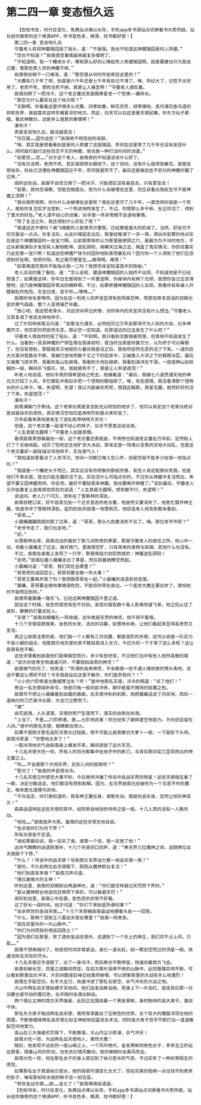 # 第二四一章 变态恒久远
        【告知书友，时代在变化，免费站点难以长存，手机app多书源站点切换看书大势所趋，站长给你推荐的这个换源APP，听书音色多、换源、找书都好使！】
       第二四一章 变态恒久远
       守墓老人目视神墓陵园摇了摇头，道：“不是我。我也不知道这神魔陵园是何人所建。”
       “您也不知道？”辰南感觉事情越来越复杂难明了。
       “不知道啊。我一个糟老头子，哪有那么好的心情给死人修建陵园啊，就是要建也只为我自己建，管那些惹人厌的神魔干嘛。”
       辰南使劲咽下一口唾液，道：“那您是从何时开始常驻这里的？”
       “大概有几千年了吧，到底是六千年还是七千年有些记不清了。唉，年纪大了，记性不太好用了。老而不死，想死也死不掉，真是让人痛苦啊！”守墓老人感叹着。
       辰南则擦了一把冷汗，这个老古董还真是跟寿星老一个性情——嫌命长。
       “那您为什么要呆在这个地方呢？”
       “无聊啊，你看看这里环境多么优雅，四季如春，鲜花芬芳，绿草铺地，真可谓花香鸟语的祥和世界，我就喜欢这样冬暖夏凉的地方。而且，白天可以在这里看天使起舞，听东方仙子歌唱，看武神舞剑，这是多么惬意的事情啊！”
       瀑布汗！
       真是变态恒久远，越活越变态！
       “仅仅是……因为这些？”辰南绝不相信他的说辞。
       “唉，其实我是想看看到底是何人修建了这座陵园，奈何在这里等了几千年也没有发现什么，闲时敲打敲打这些怨念不灭的神魔，倒也是一种打法时间的消遣。”
       “前辈您……您……”对于这个老人，辰南真的不知道该说什么好了。
       “没有办法啊，老而不死，其实我很想长眠地下。这个世间，没有什么值得我眷恋。我曾经想自杀，将自己活埋在神魔陵园近千年，奈何就是死不了，最后还是被这些不安分的神魔吵醒了过来。”
       闻听这些话，辰南不自觉又擦了一把冷汗，只能感叹没有最变态，只有更变态！
       “前辈。我向您请教，您能否揣度出，我为什么会被埋在这里，您应该看出我前生可不是神魔之流啊！”
       “我也很奇怪啊，你为什么会被埋在这里呢？我在这里守了几千年，一直觉得你就是一个死人，直到你复活后才注意到，一个奇迹悄然发生了。不过。你想那么多干嘛，反正你活了，得到了莫大的好处。”老人漫不经心的说着，似乎是一件非常微不足道地事情。
       “除了复活之外，我还得到什么好处了呢？”
       “难道这还不够吗？魂飞魄散的人能够灵识重聚。已经算是莫大的机缘了。当然，好处可不仅仅是这一点点。你复活后，从这片陵园走出后，我曾经推演了一天一夜。得出你安葬的地点实在是这个神魔陵园的一处宝穴啊。以前我草率的认为那里是绝阴之穴，是最为为不详的地方，不过从新推演后才发现有人颠倒乾坤，逆乱阴阳，用瞒天过海之法，掩盖了真实情况，你的坟墓实乃此处第一宝穴啊！知道这些神魔尸体为何因你地到来而暴乱吗？因为你一个人得到了他们应该得到好处啊。绝阴升阳，死之极尽便是生……难得啊。难得！”
       “前辈难道您真的不能指点我一二吗？我想您肯定知道其中的隐秘。”
       老人淡淡的看了看他，道：“怎么说呢，建造神魔陵园的人始终不出现，不知道他是不已经殒落了。如果是这样，你平白无故得到了一件重宝啊，你身体内有两个光球，我想你自己应该清楚吧。这乃是神魔陵园孕育出的精粹啊。不过，如果修建神魔陵园的人出现。我看你有有被人开膛破肚的危险。天宝已成，至于你……嘿嘿……”
       辰南听地毛骨悚然。因为在这一刻老人的声音显得有些阴森恐怖，而那双原本混浊的双眼也变的寒气森森，整个人变得锋芒毕露。
       “放心吧，我这把老骨头，对这世间早已厌倦，对你体内的天宝并没有什么想法。”守墓老人又恢复成了老态龙钟地样子。
       过了片刻钟辰南又问道：“前辈法力通天，必然经历过万年前那场不为人知的大劫，众多神魔齐灭，但您却仍然安然无恙。想必您一定知道，在那遥远的过去发生了什么吧？”
       守墓老人很自然的摇了摇头，道：“不知啊。我只看到无数强者殒落，但真地不知道发生了什么。当看到一具具神魔的尸体坠落在我身前时，我当时当真是欣喜万分，以为终于可以解脱了。但没有想到，那股毁天灭地般的力量将我吞没之后，我依然安然无恙的活了下来。一道的巨大光束对我轰杀不断，我被打进地壳数千丈之下的岩浆中，又被轰入大洋之下的极限冰层，最后又被轰飞进天界，我看到高山在崩塌，我看到大地在崩碎，我看到海洋在干涸，一座座神山如纸糊的一般，瞬间灰飞烟灭。但，我就是死不了，真是让人失望透顶！”
       听老人地话语，他似乎真的很希望自己死去，他接着道：“最后，我被七八道贯通天地的神光又打回了人间，手忙脚乱中我似乎把一个怪物的脚扭碎了。唉，有些遗憾，我没看清那个怪物长的什么样子。唉，失望啊，失望！我以为能被杀死呢，想就此解脱，真是无趣，居然好好的活了下来。失望透顶！”
       瀑布汗！
       辰南满脑门子黑线，这个老家伙真是变态到无以附加的地步了，他可以肯定这个老家伙绝对是自娱自乐的调侃，真实情况恐怕仅能用惨烈到极点来形容了。
       万年前看来真地是发生了逆乱乾坤地特大天灾！
       但是，这个老古董一副漫不经心的样子，似乎不愿意述说出来。
       “人生真是无趣啊！”守墓老人如是感慨。
       看得辰南真想暴扁他一顿，这个老古董还真能装，不用想也知道老古董在万年前，定然和人打了个天崩地裂。经历了险死还生地旷世大决战，那肯定是一场难以言表的天地大动乱，但是这个老古董却一副轻描淡写地样子，实在是气人！
       “我知道前辈看淡了人世浮沉，世间一切都已难入您心怀，但是您就不能多少给我一些指点吗？”
       “我就是一个糟老头子而已，其实远没有你想象的那般厉害，有些人肯定能够杀死我。但是他们不来杀我，我也只能无趣的活下去。实在没什么可指点你的，不过你从神墓中复活而出，希望不要又因神墓而终。你走吧，最好不要轻易来神墓。我也要离开神墓了。”说到最后，守墓老人又开始重复让辰南感觉抓狂的话语：“人生真是无趣啊，想死都不行，失望啊！”
       说话间。老人几个闪灭，消失在了雪枫林的深处。
       辰南目瞪口呆，好不容易见到一个近乎变态的老古董，他居然又要消失了。他急忙展开神王翼，快速冲冲了雪枫林深处。猛烈的劲风摇落一地雪枫花，他却连老人地背影都未看到。
       “哥哥……”
       小晨曦蹦蹦跳跳的跑了过来，道：“哥哥，那头九色鹿消失不见了。咦。那位老爷爷呢？”
       “老爷爷走了，我们也走吧。”
       “好。”
       从雪枫林出来，辰南远远的看到了那几间熟悉的茅屋，那是守墓老人的居住之所。他心中一动，领着小晨曦走了过去，推开房门，里面很空旷，只有简单的桌椅与床铺。其他什么也没有。
       不过，辰南在桌面上发现了一行字，那是用指力划刻而成的：神墓逆乱阴阳！
       “走吧。”辰南拉着小晨曦走出了茅屋，而后抱着她腾空而起。
       小晨曦问道：“哥哥，我们现在去哪里？”
       “哥哥把你送回昆仑，哥哥将要去做一件大事！”
       “哥哥又要离开我了吗？我想跟哥哥在一起。”小晨曦的话语有些低落。
       “晨曦，哥哥要去做地事情很危险，不能将你带在身边。一个盖世大魔王要出世了。我怕到时不能照应到你。”
       辰南带着晨曦一路东飞。已经远离神魔陵园千里之遥。
       就在这个时候，他忽然感觉有些不对劲。发现对面有数十条人影再快速飞来。他立刻止住了身形，静静的打量这些人。
       “天使？”辰南双眼瞳孔一阵收缩，这毕竟是天界的神灵，他不得不警惕。
       十几个天使容貌俊美，金色的长发，洁白的羽翼，如雪地长袍，让他们看起来显得高贵而又圣洁。
       真正让辰南注意的是，他们每一个人都有三对羽翼，都是高阶的天使。这可以说是一队实力不容小觑的组合，但是西方地天使向来不敢轻易进入东方，今日为何一下子来了这么多呢？这让辰南有些不解。
       这些天使看到辰南他们能够御空而行，多少有些吃惊，不过他们当中有些人依然高傲的喊道：“前方的低等生物速速闪开，不要阻挡高贵的神灵！”
       辰南被气的乐了，他笑道：“所谓的高贵神灵，不会都是一些不通人情世故的愣头青吧，说话不要这么愣好不好？今天我就站在这里不躲开，你们能奈我何？！”
       “小小的六阶修者也敢螳臂当车？哼！”居中地那名天使，冷冷的喝道：“杀了他们！”
       旁边一名天使闻听命令，快若闪电一般向前冲来，眼中是毫不掩饰的轻蔑之色。
       辰南可不想让小晨曦看到血腥的画面，在天使冲到的刹那，他把晨曦送进了内天地，而后一道绚烂的刀芒直冲云霄，大龙刀立劈而下。
       “噗”
       血花迸溅，人头滚落，天使的死尸坠落而下，漫天的血雨在纷洒。
       “上当了，不是……六阶修者，是……七阶地武者！你已经有了破碎虚空地能力。为何还驻留在人间。”居中的那名天使，眼睛都在喷火。
       如果不是刚才那名高阶天使太过轻敌，绝不可能让辰南像切大萝卜一般，一下就斩下头颅。辰南冷笑道：“你管地太多了！”
       一股冷冽地杀气自辰南身上爆发开来，瞬间遮拢了这片天空。
       十几名天使大吃一惊，所有人的目光都集中在他手中的断刀，与背后那对突兀显现而出的神王翼之上。
       “你……不会是那个大闹天界，反到人间的辰南吧？”
       “答对了！”辰南的声音很冰冷。
       十几名天使立时感觉大事不妙。今日竟然冲撞了传说中血战天界的煞星！这些天使相互看了一眼，决定分散逃走，他们都没有想到和解。因为，在天界辰南已经被传为一个无恶不作的魔王，根本是无道理可讲地。
       “不许逃走，你们是知道的，我有神王翼在身，谁敢先动。我就先追杀谁，定然让他形神具灭！”
       森森话语响在这些天使的耳中，如同来自地狱的夺命之音一般，十几人真的没有一人敢先动。
       “哈哈……”辰南放声大笑。羞愧的这些天使无地自容。
       “告诉我你们为何下界？”
       所有天使皆不言语。
       “谁如果最后说，我一定杀了谁。谁第一个说，我一定放了他！”
       这杀气腾腾的话语刚落毕，十几个天使异口同声，道：“奉天界几位魔神之命。追随两位血天使殿下下界。”
       “什么？！传说中的血天使？号称西方天界战力第一地血天使一族？”
       “是的，不久前两位血天使殿下，刚刚从魔神祭台复活！”
       “他们到底有多强？”辰南沉声问道。
       “堪比最强大的主神！”
       听到这里，辰南的双眼射出两道神光，道：“你们是怎样避过天罚而下界的。”
       “是从魔神祭台地逆向召唤阵下来的，可以躲避天罚！”
       闻听到这里，辰南心中巨震，脸色变的非常不好看。
       过了好长一段时间。他才问道：“你们下来到底所谓何事？”
       “击杀转世的圣战天使……”十几个天使被辰南逼迫地硬着头皮一一回答。
       “什么，那两个混账王八蛋血天使在哪里？”辰南一阵焦急。
       “就在百里外的一片山脉中。”
       “你们为何慌张的想逃回西土？”
       “因为我们在那里，除了遇到圣战天使外，还遇到了一个东土的神王，我们并不占上风，只能……”
       辰南不想再细问了，他感觉时间非常紧迫，身化一道长虹。如一颗划空而过的流星一般。快速消失在天际的尽头。
       十几名天使近乎虚脱了，出了一身冷汗。而后再也不敢停留，快速向着西方飞去。
       辰南划破长空，百里之遥瞬间而至，在前方那片连绵不绝的山脉中，此刻隆隆巨响不断，可以看到那里血光冲天，片刻间数座巨峰已经轰然崩塌，可以想象那里的大战有多么地激烈！
       辰南左手裂空剑，右手大龙刀，快速冲进了那乱石穿空，杀气冲天的大战之地。
       大山中两名血天使纵横于天地间，他们血发血眸血袍，周身上下一片血红，就连背后那一对羽翼也是可怕的猩红色，似乎随时会滴出鲜血。
       两个堪比主神的西方天界强者，此刻正在围绕着一个黑发黑眸，身材魁伟的高大男子，激战不休。
       那名东方男子独战两名血天使，竟然渐渐露出了压倒性的优势，五个巨大的魔窟浮现在他的周围，不断吞噬掉两名血天使比拟主神般地狂猛攻击术法，同时高大男子双手不断打出一道道撕裂空间地掌力。
       高山在三大强者的交锋下，不断轰塌，大山内尘沙弥漫，杀气冲天！
       辰南大吃一惊，大战两名血天使地人，竟然大魔！
       随后，他发现不远处的一座山峰之上，一个风华绝代，金发黑眸的绝色女子，亭亭玉立的站在那里，随着山风的吹动，白色衣衫随风舞动，她仿佛随时会乘风而去。
       辰南大吃一惊，他在那名女子的身上感应到了纳兰若水的气息，不过却多了一种非常陌生的感觉。
       如果那名女子真是纳兰若水，她的容貌可谓变化太大了，现在完美的脸颊一点也找不到原来的影子，唯有那如秋水般的眸子还一如往昔。
       “转世圣战天使……她……圣化了！”辰南喃喃自语道。
       【告知书友，时代在变化，免费站点难以长存，手机app多书源站点切换看书大势所趋，站长给你推荐的这个换源APP，听书音色多、换源、找书都好使！】